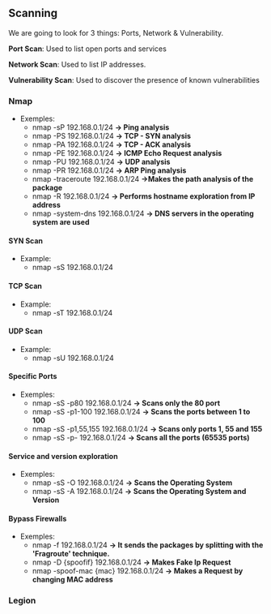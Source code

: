 ## Scanning
We are going to look for 3 things: Ports, Network & Vulnerability.


<b>Port Scan</b>: Used to list open ports and services <br>

<b>Network Scan</b>: Used to list IP addresses.<br>

<b>Vulnerability Scan</b>: Used to discover the presence of known vulnerabilities <br>


### Nmap
- Exemples:
     * nmap -sP 192.168.0.1/24  <b>-> Ping analysis </b>
     * nmap -PS 192.168.0.1/24  <b>-> TCP - SYN analysis </b>
     * nmap -PA 192.168.0.1/24  <b>-> TCP - ACK analysis </b>
     * nmap -PE 192.168.0.1/24  <b>-> ICMP Echo Request analysis </b>
     * nmap -PU 192.168.0.1/24  <b>-> UDP analysis </b>
     * nmap -PR 192.168.0.1/24  <b>-> ARP Ping analysis </b>
     * nmap -traceroute 192.168.0.1/24  <b>->Makes the path analysis of the package </b>
     * nmap -R 192.168.0.1/24  <b>-> Performs hostname exploration from IP address</b>
     * nmap -system-dns 192.168.0.1/24  <b> -> DNS servers in the operating system are used</b>

#### SYN Scan
- Example:
     * nmap -sS 192.168.0.1/24 

#### TCP Scan
- Example:
     * nmap -sT 192.168.0.1/24  

#### UDP Scan
- Example:
     * nmap -sU 192.168.0.1/24  
     
#### Specific Ports
- Exemples:
     * nmap -sS -p80 192.168.0.1/24  <b>-> Scans only the 80 port </b>
     * nmap -sS -p1-100 192.168.0.1/24  <b>-> Scans the ports between 1 to 100 </b>
     * nmap -sS -p1,55,155 192.168.0.1/24  <b>-> Scans only ports 1, 55 and 155 </b>
     * nmap -sS -p- 192.168.0.1/24  <b>-> Scans all the ports (65535 ports) </b>
     
#### Service and version exploration
- Exemples:
     * nmap -sS -O 192.168.0.1/24  <b>-> Scans the Operating System </b>
     * nmap -sS -A 192.168.0.1/24  <b>-> Scans the Operating System and Version </b>
     
#### Bypass Firewalls
- Exemples:
     * nmap -f 192.168.0.1/24  <b>-> It sends the packages by splitting with the 'Fragroute' technique. </b>
     * nmap -D {spoofif} 192.168.0.1/24  <b>-> Makes Fake Ip Request</b>
     * nmap -spoof-mac {mac} 192.168.0.1/24  <b>-> Makes a Request by changing MAC address</b>

### Legion
